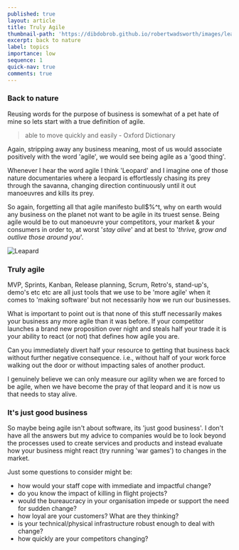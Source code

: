 ```yaml
---
published: true
layout: article
title: Truly Agile
thumbnail-path: 'https://dibdobrob.github.io/robertwadsworth/images/leapard.png'
excerpt: back to nature
label: topics
importance: low
sequence: 1
quick-nav: true
comments: true
---
```

### Back to nature

Reusing words for the purpose of business is somewhat of a pet hate of mine so lets start with a true definition of agile.

> able to move quickly and easily - Oxford Dictionary

Again, stripping away any business meaning, most of us would associate positively with the word 'agile', we would see being agile as a 'good thing'.

Whenever I hear the word agile I think 'Leopard' and I imagine one of those nature documentaries where a leopard is effortlessly chasing its prey through the savanna, changing direction continuously until it out manoeuvres and kills its prey.

So again, forgetting all that agile manifesto bull$%^t, why on earth would any business on the planet not want to be agile in its truest sense. Being agile would be to out manoeuvre your competitors, your market & your consumers in order to, at worst '_stay alive_' and at best to '_thrive, grow and outlive those around you_'.

![Leapard](https://dibdobrob.github.io/robertwadsworth/images/leapard.png)

### Truly agile

MVP, Sprints, Kanban, Release planning, Scrum, Retro's, stand-up's, demo's etc etc are all just tools that we use to be 'more agile' when it comes to 'making software' but not necessarily how we run our businesses.

What is important to point out is that none of this stuff necessarily makes your business any more agile than it was before. If your competitor launches a brand new proposition over night and steals half your trade it is your ability to react (or not) that defines how agile you are.

Can you immediately divert half your resource to getting that business back without further negative consequence. i.e., without half of your work force walking out the door or without impacting sales of another product.

I genuinely believe we can only measure our agility when we are forced to be agile, when we have become the pray of that leopard and it is now us that needs to stay alive.

### It's just good business

So maybe being agile isn't about software, its 'just good business'. I don't have all the answers but my advice to companies would be to look beyond the processes used to create services and products and instead evaluate how your business might react (try running 'war games') to changes in the market. 

Just some questions to consider might be:
- how would your staff cope with immediate and impactful change?
- do you know the impact of killing in flight projects?
- would the bureaucracy in your organisation impede or support the need for sudden change?
- how loyal are your customers? What are they thinking?
- is your technical/physical infrastructure robust enough to deal with change?
- how quickly are your competitors changing?
